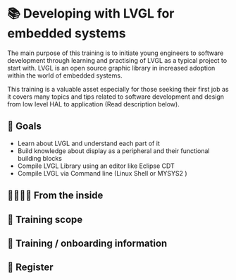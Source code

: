 
# 📚 Developing with LVGL for embedded systems

The main purpose of this training is to initiate young engineers to software development through learning
and practising of LVGL as a typical project to start with. LVGL is an open source graphic library in increased adoption within the world of embedded systems. 

This training is a valuable asset especially for those seeking their first job as it covers many topics and tips 
related to software development and design from low level HAL to application (Read description below).


##  🎯 Goals

 *  Learn about LVGL and understand each part of it
 *  Build knowledge about display as a peripheral and their functional building blocks
 *  Compile LVGL Library using an editor like Eclipse CDT
 *  Compile LVGL via Command line (Linux Shell or MYSYS2 )

## 📂👨🏻‍🔧 From the inside

## 📖 Training scope

## 📌 Training / onboarding information

## 📝 Register
